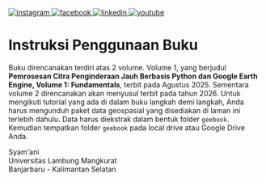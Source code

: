 <html>
  
<p>

<a href="https://www.instagram.com/syamani_ulm">
<img src="https://readmecodegen.vercel.app/api/social-icon?name=instagram&size=32" alt="instagram" />
</a>

<a href="https://web.facebook.com/syamani.ulm">
<img src="https://readmecodegen.vercel.app/api/social-icon?name=facebook&size=32" alt="facebook" />
</a>

<a href="https://linkedin.com/in/syamaniulm">
<img src="https://readmecodegen.vercel.app/api/social-icon?name=linkedin&size=32" alt="linkedin" />
</a>

<a href="https://www.youtube.com/c/geospatialcorner">
<img src="https://readmecodegen.vercel.app/api/social-icon?name=youtube&size=32" alt="youtube" />
</a>

</p>
  
</html>

# Instruksi Penggunaan Buku
Buku direncanakan terdiri atas 2 volume. Volume 1, yang berjudul **Pemrosesan Citra Penginderaan Jauh Berbasis Python dan Google Earth Engine, Volume 1: Fundamentals**, terbit pada Agustus 2025. Sementara volume 2 direncanakan akan menyusul terbit pada tahun 2026. Untuk mengikuti tutorial yang ada di dalam buku langkah demi langkah, Anda harus mengunduh paket data geospasial yang disediakan di laman ini terlebih dahulu. Data harus diekstrak dalam bentuk folder ```geebook```. Kemudian tempatkan folder ```geebook``` pada local drive atau Google Drive Anda.<br/>

Syam'ani<br/>
Universitas Lambung Mangkurat<br/>
Banjarbaru - Kalimantan Selatan<br/>

